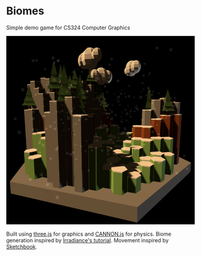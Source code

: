 # Biomes

Simple demo game for CS324 Computer Graphics

![alt text](https://github.com/Zac-Benattar/biomes/blob/main/assets/early_screenshot.png?raw=true)

Built using [three.js](https://threejs.org/) for graphics and [CANNON.js](https://schteppe.github.io/cannon.js/) for physics.
Biome generation inspired by [Irradiance's tutorial](https://www.youtube.com/watch?v=HsCYEA_UuZA).
Movement inspired by [Sketchbook](https://github.com/swift502/Sketchbook/tree/master).

